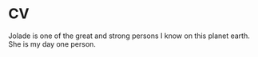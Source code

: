 # CV

Jolade is one of the great and strong persons I know on this planet earth.
She is my day one person.
